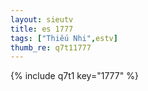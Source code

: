 ```yaml
--- 
layout: sieutv
title: es 1777
tags: ["Thiếu Nhi",estv]
thumb_re: q7t11777
---
```

{% include q7t1 key="1777" %} 
